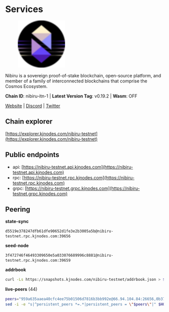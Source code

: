 # Services

<figure><img src="https://raw.githubusercontent.com/kj89/cosmos-images/main/logos/nibiru.png" width="150" alt=""><figcaption></figcaption></figure>

Nibiru is a sovereign proof-of-stake blockchain, open-source platform,  and member of a family of interconnected blockchains that comprise the Cosmos Ecosystem.

**Chain ID**: nibiru-itn-1 | **Latest Version Tag**: v0.19.2 | **Wasm**: OFF

[Website](https://nibiru.fi) | [Discord](https://discord.gg/nibiru) | [Twitter](https://twitter.com/NibiruChain)




## Chain explorer
[https://explorer.kjnodes.com/nibiru-testnet](https://explorer.kjnodes.com/nibiru-testnet)

## Public endpoints

* api: [https://nibiru-testnet.api.kjnodes.com](https://nibiru-testnet.api.kjnodes.com)
* rpc: [https://nibiru-testnet.rpc.kjnodes.com](https://nibiru-testnet.rpc.kjnodes.com)
* grpc: [https://nibiru-testnet.grpc.kjnodes.com](https://nibiru-testnet.grpc.kjnodes.com)

## Peering

**state-sync**

```text
d5519e378247dfb61dfe90652d1fe3e2b3005a5b@nibiru-testnet.rpc.kjnodes.com:39656
```

**seed-node**

```text
3f472746f46493309650e5a033076689996c8881@nibiru-testnet.rpc.kjnodes.com:39659
```

**addrbook**
```bash
curl -Ls https://snapshots.kjnodes.com/nibiru-testnet/addrbook.json > $HOME/.nibid/config/addrbook.json
```

**live-peers** (44)
```bash
peers="959a635aaea40cfc4ee75b01506d7816b3bb992e@66.94.104.84:26656,0b370f7aaf505127be417635514d9ef31a43e9f7@178.128.53.194:26656,c76596f821c629de69796d83b61ca1d0d7cdcf9a@149.102.142.113:26656,a5091d1afa277bab864a495d43226ee44f85604e@212.23.222.91:39656,d6207476a91813659a21b5a14479015aa3b3640b@34.125.57.58:18656,e634fbf8800f76cb911d03e665f2e573188147c0@154.53.32.30:26657,3c45677d6c6fed5e140bcbb78d60cfa79d155a79@148.251.82.143:26656,64d2ea39df1cf635fccb17311c245b9fdc56194a@91.107.195.121:26656,0bc611c38f435f2f2b8d2377a90147564d4a80fe@185.234.69.143:26656,9b6b79911d7962027c13d681ecca6638cd2d6857@91.195.101.99:26656,f3a6b76c67990c548073b07b0506c98832e26b8f@45.84.138.223:26656,b3d218f64916a94be981c33deda2123494de9997@94.16.109.190:26656,23664dbd867cd3ec5f36589f511d09f18d98c9ab@65.108.7.47:26656,51265dc8904e791fb6b02703efafe6b1ef593f82@89.248.192.120:26656,a5455fdd70a915023bb4902143704430793c3e68@162.55.163.78:26656,478b3fbd3152c90662a02e293efdab599fc1799f@43.133.199.91:26657,957ba9b82d2459e750f8a91882566648dbee1e5f@65.21.176.48:26656,46b2205032ff6f15ce8cdca7d225aca3d84db47d@45.85.146.7:39656,229218b08fa4aa43660646d33497c2318416bc1f@38.242.254.187:26656,bbba4de56bbaddd0e083e16b4c897b120eb7af41@82.208.22.113:26656,1dc271cb3ff3701f0471c733b63010295df134b8@88.99.63.96:26657,afc39d2bddb63b49d0c42bb7703011d09ce032b2@84.46.241.94:26656,9024178fb93ce4062eea8f368285d721a2dd1a9b@45.61.161.15:26656,77d89a919f28122c9ceef7be1d0dc761fd35a330@20.199.10.78:26656,91d0512ebcedb3f4ab9f26ae13b67166ce7a7003@46.180.223.102:26656,4591a6d3bb34030aa3b7be72691e36eb72cd6eff@128.199.47.116:26656,8a977503047d41db942754918b81862c7867a71b@195.201.144.4:26556,4d1780c1abcd7df29391bed1f5138af88424ce22@185.182.184.194:26656,9c608bf8161152c4cdffa63585e2c79834942a88@38.242.254.65:26656,52479319f5c8c7d540fd8f6b0d91c9f34164bdce@107.155.109.202:31656,d5519e378247dfb61dfe90652d1fe3e2b3005a5b@65.109.68.190:39656,8e4425144b3d3838461fd801e89b8c2da81f68f8@109.123.253.33:26656,5269fe7d86a8e95061b9b515eb15a046dfa7febe@194.163.169.147:26656,3fdf53758ec1552937f76c74cc887d542e9d24a9@173.249.26.138:26656,5b4b12ded2c0db5f29345580b507156ca5399053@31.220.84.69:26656,e0312a70844803297269124468f070a84f06777c@65.108.41.173:28056,19fcd5e684353b7636be02d1d24e0f04f541daa2@84.46.240.204:26656,4d343a3fcafa9ff022869003a40a0e308b4bc29c@193.46.243.122:26656,b402b5605e266dc7844fd20223082d798fee5dec@34.172.227.227:26656,7d658a767bce29a81714320f779778ce92eac8ef@20.244.33.150:26656,3a11113ec30aa20f5b82dafddeb4d7d306588ddf@94.130.55.76:37656,9b975221563067dbb14ce8479e524b3f1ce18d8e@38.242.154.155:26656,82d8f0d473863b8f104623539b0c4b65a997318a@146.190.226.211:26656,80030d5945eef7519407d047479d40a2f2bf1fe6@65.109.92.241:11036"
sed -i -e "s|^persistent_peers *=.*|persistent_peers = \"$peers\"|" $HOME/.nibid/config/config.toml
```
